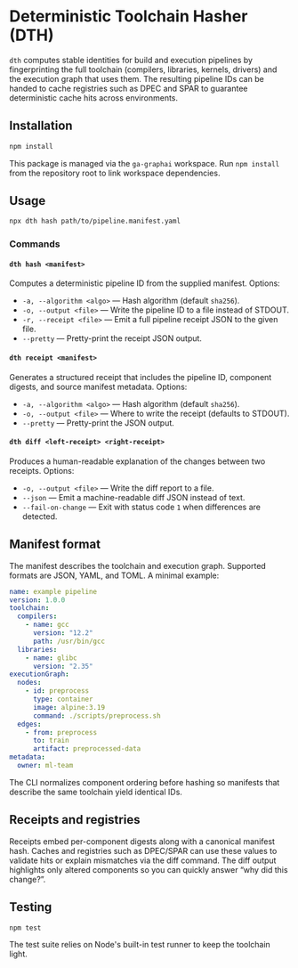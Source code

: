 # Deterministic Toolchain Hasher (DTH)

`dth` computes stable identities for build and execution pipelines by fingerprinting the
full toolchain (compilers, libraries, kernels, drivers) and the execution graph that
uses them. The resulting pipeline IDs can be handed to cache registries such as
DPEC and SPAR to guarantee deterministic cache hits across environments.

## Installation

```bash
npm install
```

This package is managed via the `ga-graphai` workspace. Run `npm install` from the
repository root to link workspace dependencies.

## Usage

```bash
npx dth hash path/to/pipeline.manifest.yaml
```

### Commands

#### `dth hash <manifest>`

Computes a deterministic pipeline ID from the supplied manifest. Options:

- `-a, --algorithm <algo>` — Hash algorithm (default `sha256`).
- `-o, --output <file>` — Write the pipeline ID to a file instead of STDOUT.
- `-r, --receipt <file>` — Emit a full pipeline receipt JSON to the given file.
- `--pretty` — Pretty-print the receipt JSON output.

#### `dth receipt <manifest>`

Generates a structured receipt that includes the pipeline ID, component digests, and
source manifest metadata. Options:

- `-a, --algorithm <algo>` — Hash algorithm (default `sha256`).
- `-o, --output <file>` — Where to write the receipt (defaults to STDOUT).
- `--pretty` — Pretty-print the JSON output.

#### `dth diff <left-receipt> <right-receipt>`

Produces a human-readable explanation of the changes between two receipts.
Options:

- `-o, --output <file>` — Write the diff report to a file.
- `--json` — Emit a machine-readable diff JSON instead of text.
- `--fail-on-change` — Exit with status code `1` when differences are detected.

## Manifest format

The manifest describes the toolchain and execution graph. Supported formats are
JSON, YAML, and TOML. A minimal example:

```yaml
name: example pipeline
version: 1.0.0
toolchain:
  compilers:
    - name: gcc
      version: "12.2"
      path: /usr/bin/gcc
  libraries:
    - name: glibc
      version: "2.35"
executionGraph:
  nodes:
    - id: preprocess
      type: container
      image: alpine:3.19
      command: ./scripts/preprocess.sh
  edges:
    - from: preprocess
      to: train
      artifact: preprocessed-data
metadata:
  owner: ml-team
```

The CLI normalizes component ordering before hashing so manifests that describe the
same toolchain yield identical IDs.

## Receipts and registries

Receipts embed per-component digests along with a canonical manifest hash. Caches
and registries such as DPEC/SPAR can use these values to validate hits or explain
mismatches via the diff command. The diff output highlights only altered
components so you can quickly answer “why did this change?”.

## Testing

```bash
npm test
```

The test suite relies on Node's built-in test runner to keep the toolchain light.
